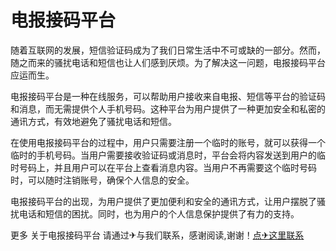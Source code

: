 # 电报接码平台

随着互联网的发展，短信验证码成为了我们日常生活中不可或缺的一部分。然而，随之而来的骚扰电话和短信也让人们感到厌烦。为了解决这一问题，电报接码平台应运而生。

电报接码平台是一种在线服务，可以帮助用户接收来自电报、短信等平台的验证码和消息，而无需提供个人手机号码。这种平台为用户提供了一种更加安全和私密的通讯方式，有效地避免了骚扰电话和短信。

在使用电报接码平台的过程中，用户只需要注册一个临时的账号，就可以获得一个临时的手机号码。当用户需要接收验证码或消息时，平台会将内容发送到用户的临时号码上，并且用户可以在平台上查看消息内容。当用户不再需要这个临时号码时，可以随时注销账号，确保个人信息的安全。

电报接码平台的出现，为用户提供了更加便利和安全的通讯方式，让用户摆脱了骚扰电话和短信的困扰。同时，也为用户的个人信息保护提供了有力的支持。

更多 关于电报接码平台 请通过✈与我们联系，感谢阅读,谢谢！[点✈这里联系](https://abc.k02.cc)